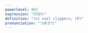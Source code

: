 ```yaml
---
powerlevel: 963
expression: "爪切り"
definition: "(n) nail clippers; (P)"
pronunciation: "つめきり"
---
```

